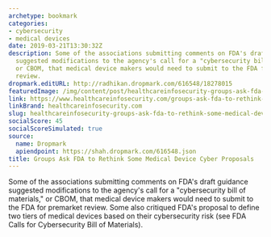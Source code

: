 ```yaml
---
archetype: bookmark
categories:
- cybersecurity
- medical devices
date: 2019-03-21T13:30:32Z
description: Some of the associations submitting comments on FDA's draft guidance
  suggested modifications to the agency's call for a "cybersecurity bill of materials,"
  or CBOM, that medical device makers would need to submit to the FDA for premarket
  review.
dropmark.editURL: http://radhikan.dropmark.com/616548/18278015
featuredImage: /img/content/post/healthcareinfosecurity-groups-ask-fda-to-rethink-some-medical-device-cyber-proposals.jpg
link: https://www.healthcareinfosecurity.com/groups-ask-fda-to-rethink-some-medical-device-cyber-proposals-a-12210
linkBrand: healthcareinfosecurity.com
slug: healthcareinfosecurity-groups-ask-fda-to-rethink-some-medical-device-cyber-proposals
socialScore: 45
socialScoreSimulated: true
source:
  name: Dropmark
  apiendpoint: https://shah.dropmark.com/616548.json
title: Groups Ask FDA to Rethink Some Medical Device Cyber Proposals
---
```

Some of the associations submitting comments on FDA's draft guidance suggested modifications to the agency's call for a "cybersecurity bill of materials," or CBOM, that medical device makers would need to submit to the FDA for premarket review. Some also critiqued FDA's proposal to define two tiers of medical devices based on their cybersecurity risk (see FDA Calls for Cybersecurity Bill of Materials).

